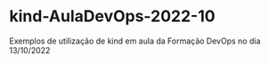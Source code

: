 # kind-AulaDevOps-2022-10
Exemplos de utilização de kind em aula da Formação DevOps no dia 13/10/2022
